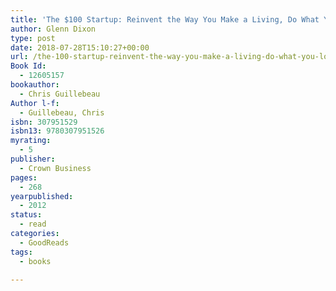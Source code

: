 ```yaml
---
title: 'The $100 Startup: Reinvent the Way You Make a Living, Do What You Love, and Create a New Future'
author: Glenn Dixon
type: post
date: 2018-07-28T15:10:27+00:00
url: /the-100-startup-reinvent-the-way-you-make-a-living-do-what-you-love-and-create-a-new-future/
Book Id:
  - 12605157
bookauthor:
  - Chris Guillebeau
Author l-f:
  - Guillebeau, Chris
isbn: 307951529
isbn13: 9780307951526
myrating:
  - 5
publisher:
  - Crown Business
pages:
  - 268
yearpublished:
  - 2012
status:
  - read
categories:
  - GoodReads
tags:
  - books

---
```

